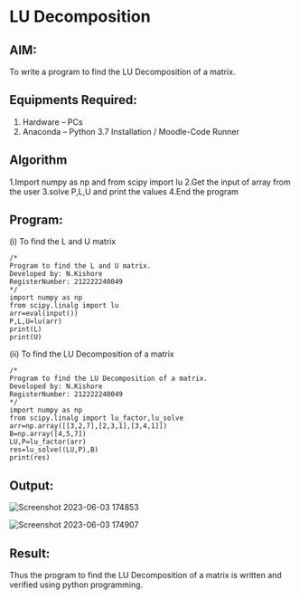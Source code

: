 # LU Decomposition 

## AIM:
To write a program to find the LU Decomposition of a matrix.

## Equipments Required:
1. Hardware – PCs
2. Anaconda – Python 3.7 Installation / Moodle-Code Runner

## Algorithm
1.Import numpy as np and from scipy import lu
2.Get the input of array from the user
3.solve P,L,U and print the values
4.End the program

## Program:
(i) To find the L and U matrix
```
/*
Program to find the L and U matrix.
Developed by: N.Kishore
RegisterNumber: 212222240049
*/
import numpy as np
from scipy.linalg import lu
arr=eval(input())
P,L,U=lu(arr)
print(L)
print(U)
```
(ii) To find the LU Decomposition of a matrix
```
/*
Program to find the LU Decomposition of a matrix.
Developed by: N.Kishore
RegisterNumber: 212222240049
*/
import numpy as np
from scipy.linalg import lu_factor,lu_solve
arr=np.array([[3,2,7],[2,3,1],[3,4,1]])
B=np.array([4,5,7])
LU,P=lu_factor(arr)
res=lu_solve((LU,P),B)
print(res)
```

## Output:

![Screenshot 2023-06-03 174853](https://github.com/nkishore2210/LU-Decomposition/assets/118707090/b544eef4-7d3f-4396-b7a7-58f9b6f1f8b5)

![Screenshot 2023-06-03 174907](https://github.com/nkishore2210/LU-Decomposition/assets/118707090/b90c7ab2-2d6e-4333-b03b-581306cfaea7)

## Result:
Thus the program to find the LU Decomposition of a matrix is written and verified using python programming.

